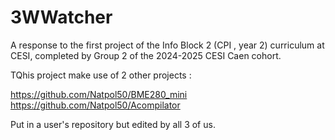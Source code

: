 # 3WWatcher
A response to the first project of the Info Block 2 (CPI , year 2) curriculum at CESI, completed by Group 2 of the 2024-2025 CESI Caen cohort.


TQhis project make use of 2 other projects : 

https://github.com/Natpol50/BME280_mini
https://github.com/Natpol50/Acompilator

Put in a user's repository but edited by all 3 of us.
